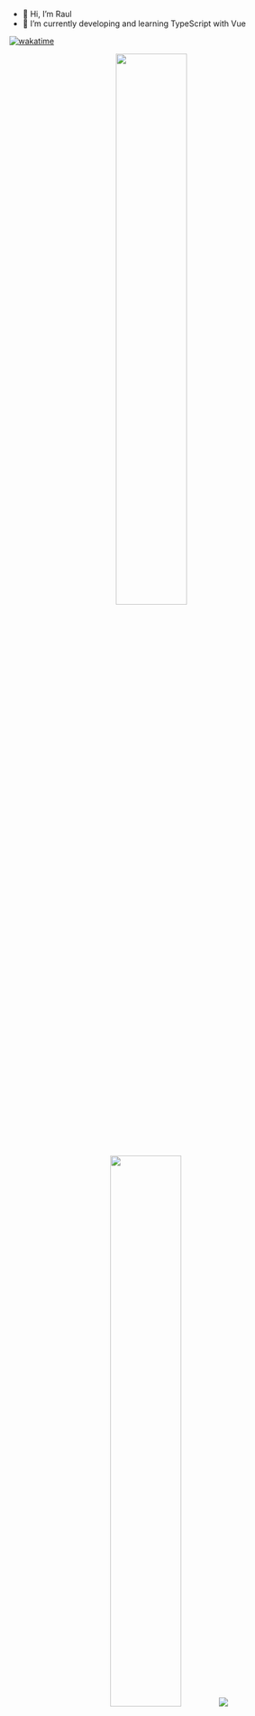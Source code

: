 
- 👋 Hi, I’m Raul
- 🌱 I’m currently developing and learning TypeScript with Vue

[![wakatime](https://wakatime.com/badge/user/f3263f0d-5225-486b-b6f9-bc7700e1157e.svg)](https://wakatime.com/@f3263f0d-5225-486b-b6f9-bc7700e1157e)

<p align="center">
  <img height="50%" width="auto" src ="https://github-readme-stats.vercel.app/api?username=hardeath950&show_icons=true&count_private=true&theme=darcula&hide_border=true&hide=issues,contribs&bg_color=00000000">
  <img height="50%" width="auto" src ="https://github-readme-stats.vercel.app/api/top-langs/?username=hardeath950&layout=compact&hide_border=true&theme=darcula&bg_color=00000000&langs_count=10">
  <img src ="https://github-readme-streak-stats.herokuapp.com?user=hardeath950&theme=darcula&hide_border=true&background=FFFFFF00">
  <br>
  <br>
  <a href="https://www.buymeacoffee.com/hardeath950"> <img align="center" src="https://cdn.buymeacoffee.com/buttons/v2/default-orange.png" height="50" width="210" alt="hardeath950" /></a>
</p>
